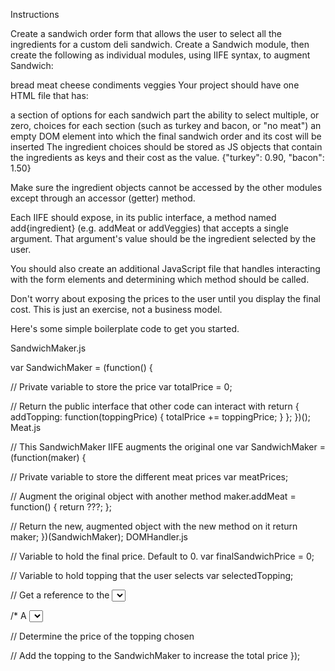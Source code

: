 Instructions

Create a sandwich order form that allows the user to select all the ingredients for a custom deli sandwich. Create a Sandwich module, then create the following as individual modules, using IIFE syntax, to augment Sandwich:

bread
meat
cheese
condiments
veggies
Your project should have one HTML file that has:

a section of options for each sandwich part
the ability to select multiple, or zero, choices for each section (such as turkey and bacon, or "no meat")
an empty DOM element into which the final sandwich order and its cost will be inserted
The ingredient choices should be stored as JS objects that contain the ingredients as keys and their cost as the value. {"turkey": 0.90, "bacon": 1.50}

Make sure the ingredient objects cannot be accessed by the other modules except through an accessor (getter) method.

Each IIFE should expose, in its public interface, a method named add{ingredient} (e.g. addMeat or addVeggies) that accepts a single argument. That argument's value should be the ingredient selected by the user.

You should also create an additional JavaScript file that handles interacting with the form elements and determining which method should be called.

Don't worry about exposing the prices to the user until you display the final cost. This is just an exercise, not a business model.

Here's some simple boilerplate code to get you started.

SandwichMaker.js

var SandwichMaker = (function() {

  // Private variable to store the price
  var totalPrice = 0;

  // Return the public interface that other code can interact with
  return {
    addTopping: function(toppingPrice) {
      totalPrice += toppingPrice;
    }
  };
})();
Meat.js

// This SandwichMaker IIFE augments the original one
var SandwichMaker = (function(maker) {

  // Private variable to store the different meat prices
  var meatPrices;

  // Augment the original object with another method
  maker.addMeat = function() {
    return ???;
  };

  // Return the new, augmented object with the new method on it
  return maker;
})(SandwichMaker);
DOMHandler.js

// Variable to hold the final price. Default to 0.
var finalSandwichPrice = 0;

// Variable to hold topping that the user selects
var selectedTopping;

// Get a reference to the <select> element that has all the meat options
var meatChooser = document.getElementById("meat-chooser");

/* 
  A <select> element broadcasts a change event, so you listen for it
  and get the value of the topping from your augmented IIFE
*/
meatChooser.addEventListener("change", function(event) {
  // Get the value chosen from the DOM
  selectedTopping = event.target.value;

  // Determine the price of the topping chosen

  // Add the topping to the SandwichMaker to increase the total price
});